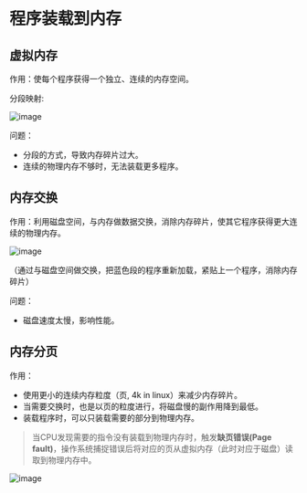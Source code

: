 # 程序装载到内存

## 虚拟内存

作用：使每个程序获得一个独立、连续的内存空间。

分段映射:

![image](https://piachh.cn/show?pic=pics/load_segment.png)

问题：
- 分段的方式，导致内存碎片过大。
- 连续的物理内存不够时，无法装载更多程序。


## 内存交换

作用：利用磁盘空间，与内存做数据交换，消除内存碎片，使其它程序获得更大连续的物理内存。

![image](https://piachh.cn/show?pic=pics/mem_swap.png)

（通过与磁盘空间做交换，把蓝色段的程序重新加载，紧贴上一个程序，消除内存碎片）

问题：
- 磁盘速度太慢，影响性能。

## 内存分页

作用：
- 使用更小的连续内存粒度（页, 4k in linux）来减少内存碎片。
- 当需要交换时，也是以页的粒度进行，将磁盘慢的副作用降到最低。
- 装载程序时，可以只装载需要的部分到物理内存。

> 当CPU发现需要的指令没有装载到物理内存时，触发**缺页错误(Page fault)**，操作系统捕捉错误后将对应的页从虚拟内存（此时对应于磁盘）读取到物理内存中。

![image](https://piachh.cn/show?pic=pics/mem_page.png)


